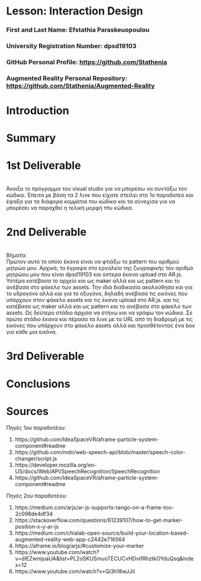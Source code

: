 # Lesson: Interaction Design

### First and Last Name: Efstathia Paraskeuopoulou
### University Registration Number: dpsd19103
### GitHub Personal Profile: https://github.com/Stathenia
### Augmented Reality Personal Repository: https://github.com/Stathenia/Augmented-Reality

# Introduction

# Summary


# 1st Deliverable
<br>
Άνοιξα το πρόγραμμα του visual studio για να μπορέσω να συντάξω τον κώδικα. Έπειτα με βάση τα 2 λινκ που είχατε στείλει στο 1ο παραδοτεό 
και έψαξα για τα διάφορα κομμάτια του κώδικα και τα σύνεχισα για να μπορέσει να παραχθεί η τελική μορφή τπυ κώδικα. 

# 2nd Deliverable
<br>
Βήματα:
<br>
Πρώτον αυτό το οποίο έκανα είναι να φτιάξω το pattern του αριθμού μητρώο μου. Αρχικά, το έγραψα στο εργαλείο της ζωγραφικής τον αριθμό μητρώου μου που είναι dpsd19103 και ύστερα έκανα upload στο AR.js. Υστέρα κατέβασα το αρχείο και ως maker αλλά και ως pattern και το ανέβασα στο φάκελο των  assets. Την ιδιά διαδικασία ακολούθησα και για το υδρογόνο αλλά και για το οξυγόνο, δηλαδή ανέβασα τις εικόνες που υπάρχουν στον φάκελο assets και τις έκανα upload στο AR.js. και τις κατέβασα ως maker αλλά και ως pattern και το ανέβασα στο φάκελο των  assets. 
Ως δεύτερο στάδιο άρχισα να στήνω και να γράφω τον κώδικα. 
Σε πρώτο στάδιο έκανα και πέρασα τα λινκ με τα URL από τη διαδρομή με τις εικόνες που υπάρχουν στο φάκελο assets αλλά και προσθέτοντας ένα box για κάθε μια εικόνα. 


# 3rd Deliverable 


# Conclusions


# Sources
Πηγές 1ου παραδοτέου: 

<ol>
<li>https://github.com/IdeaSpaceVR/aframe-particle-system-component#readme
<li>https://github.com/mdn/web-speech-api/blob/master/speech-color-changer/script.js
<li>https://developer.mozilla.org/en-US/docs/Web/API/SpeechRecognition/SpeechRecognition
<li>https://github.com/IdeaSpaceVR/aframe-particle-system-component#readme
</ol>

Πηγές 2ου παραδοτέου:
<ol>
<li>https://medium.com/arjs/ar-js-supports-tango-on-a-frame-too-2c098de4df34 </li>
<li>https://stackoverflow.com/questions/61239107/how-to-get-marker-position-x-y-ar-js </li>
<li>https://medium.com/chialab-open-source/build-your-location-based-augmented-reality-web-app-c2442e716564</li>
<li>https://aframe.io/blog/arjs/#customize-your-marker </li>
<li>https://www.youtube.com/watch?v=dIEZwmjuaUA&list=PL2oSKUSmuoTECUCvHDvifRhztkOYduQsq&index=12</li>
<li>https://www.youtube.com/watch?v=Qi3h18wJJiI</li>
</ol>


